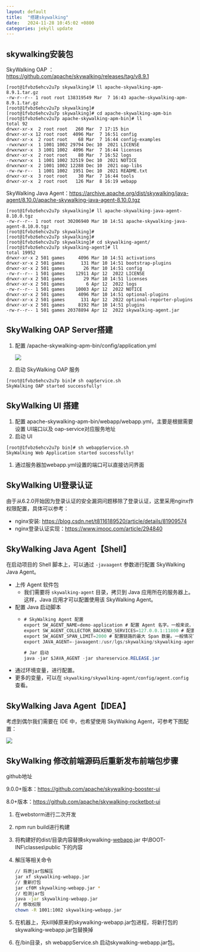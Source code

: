 ```yaml
---
layout: default
title:  "搭建skywalking"
date:   2024-11-28 10:45:02 +0800
categories: jekyll update
---
```


## skywalking安装包

SkyWalking OAP ：https://github.com/apache/skywalking/releases/tag/v8.9.1

```Shell
[root@1fvbz6ehcv2u7p skywalking]# ll apache-skywalking-apm-8.9.1.tar.gz
-rw-r--r-- 1 root root 138319549 Mar  7 16:43 apache-skywalking-apm-8.9.1.tar.gz
[root@1fvbz6ehcv2u7p skywalking]#
[root@1fvbz6ehcv2u7p skywalking]# cd apache-skywalking-apm-bin
[root@1fvbz6ehcv2u7p apache-skywalking-apm-bin]# ll
total 92
drwxr-xr-x  2 root root   260 Mar  7 17:15 bin
drwxr-xr-x 12 root root  4096 Mar  7 16:51 config
drwxr-xr-x  2 root root    68 Mar  7 16:44 config-examples
-rwxrwxr-x  1 1001 1002 29794 Dec 10  2021 LICENSE
drwxrwxr-x  3 1001 1002  4096 Mar  7 16:44 licenses
drwxr-xr-x  2 root root    80 Mar  7 16:52 logs
-rwxrwxr-x  1 1001 1002 32519 Dec 10  2021 NOTICE
drwxrwxr-x  2 1001 1002 12288 Dec 10  2021 oap-libs
-rw-rw-r--  1 1001 1002  1951 Dec 10  2021 README.txt
drwxr-xr-x  3 root root    30 Mar  7 16:44 tools
drwxr-xr-x  2 root root   126 Mar  8 16:19 webapp
```

SkyWalking Java Agent：https://archive.apache.org/dist/skywalking/java-agent/8.10.0/apache-skywalking-java-agent-8.10.0.tgz

```Shell
[root@1fvbz6ehcv2u7p skywalking]# ll apache-skywalking-java-agent-8.10.0.tgz
-rw-r--r-- 1 root root 30206940 Mar 10 14:51 apache-skywalking-java-agent-8.10.0.tgz
[root@1fvbz6ehcv2u7p skywalking]#
[root@1fvbz6ehcv2u7p skywalking]#
[root@1fvbz6ehcv2u7p skywalking]# cd skywalking-agent/
[root@1fvbz6ehcv2u7p skywalking-agent]# ll
total 19952
drwxr-xr-x 2 501 games     4096 Mar 10 14:51 activations
drwxr-xr-x 2 501 games      131 Mar 10 14:51 bootstrap-plugins
drwxr-xr-x 2 501 games       26 Mar 10 14:51 config
-rw-r--r-- 1 501 games    12911 Apr 12  2022 LICENSE
drwxr-xr-x 2 501 games       29 Mar 10 14:51 licenses
drwxr-xr-x 2 501 games        6 Apr 12  2022 logs
-rw-r--r-- 1 501 games    10003 Apr 12  2022 NOTICE
drwxr-xr-x 2 501 games     4096 Mar 10 14:51 optional-plugins
drwxr-xr-x 2 501 games      131 Apr 12  2022 optional-reporter-plugins
drwxr-xr-x 2 501 games     8192 Mar 10 14:51 plugins
-rw-r--r-- 1 501 games 20378894 Apr 12  2022 skywalking-agent.jar
```

## SkyWalking OAP Server搭建

1. 配置 /apache-skywalking-apm-bin/config/application.yml

   ![](../../../../../assets/images/2024-11-28-搭建skywalking/sky-1.PNG)

1. 启动 SkyWalking OAP 服务

```Shell
[root@1fvbz6ehcv2u7p bin]# sh oapService.sh
SkyWalking OAP started successfully!
```

## SkyWalking UI 搭建

1. 配置 apache-skywalking-apm-bin/webapp/webapp.yml，主要是根据需要设置 UI端口以及 oap-service对应服务地址
2. 启动 UI

```Shell
[root@1fvbz6ehcv2u7p bin]# sh webappService.sh
SkyWalking Web Application started successfully!
```

1. 通过服务器加webapp.yml设置的端口可以直接访问界面

## SkyWalking UI登录认证

由于从6.2.0开始因为登录认证的安全漏洞问题移除了登录认证，这里采用nginx作权限配置，具体可以参考：

- nginx安装: https://blog.csdn.net/t8116189520/article/details/81909574
- nginx登录认证实现：https://www.imooc.com/article/294840

## SkyWalking Java Agent【Shell】

在启动项目的 Shell 脚本上，可以通过 `-javaagent` 参数进行配置 SkyWalking Java Agent。

- 上传 Agent 软件包
  -  我们需要将 `skywalking-agent` 目录，拷贝到 Java 应用所在的服务器上。这样，Java 应用才可以配置使用该 SkyWalking Agent。
- 配置 Java 启动脚本
  - ```Java
    # SkyWalking Agent 配置
    export SW_AGENT_NAME=demo-application # 配置 Agent 名字。一般来说，我们直接使用 Spring Boot 项目的 `spring.application.name` 。
    export SW_AGENT_COLLECTOR_BACKEND_SERVICES=127.0.0.1:11800 # 配置 Collector 地址。
    export SW_AGENT_SPAN_LIMIT=2000 # 配置链路的最大 Span 数量。一般情况下，不需要配置，默认为 300 。主要考虑，有些新上 SkyWalking Agent 的项目，代码可能比较糟糕。
    export JAVA_AGENT=-javaagent:/usr/lgs/skywalking/skywalking-agent/skywalking-agent.jar # SkyWalking Agent jar 地址。
    
    # Jar 启动
    java -jar $JAVA_AGENT -jar shareservice.RELEASE.jar
    ```
- 通过环境变量，进行配置。
- 更多的变量，可以在 `skywalking/skywalking-agent/config/agent.config` 查看。

## SkyWalking Java Agent【IDEA】

考虑到偶尔我们需要在 IDE 中，也希望使用 SkyWalking Agent，可参考下图配置：

![](../../../../../assets/images/2024-11-28-搭建skywalking/sky-2.png)

## SkyWalking 修改前端源码后重新发布前端包步骤

github地址

9.0.0+版本：https://github.com/apache/skywalking-booster-ui

8.0+版本：https://github.com/apache/skywalking-rocketbot-ui

1. 在webstorm进行二次开发

2. npm run build进行构建

3. 将构建好的dist/目录内容替换skywalking-[webapp](https://so.csdn.net/so/search?q=webapp&spm=1001.2101.3001.7020).jar 中\BOOT-INF\classes\public 下的内容

4. 解压等相关命令

   ```sh
   // 将原jar包解压
   jar xf skywalking-webapp.jar
   // 重新打包
   jar cf0M skywalking-webapp.jar *
   // 检测jar包
   java -jar skywalking-webapp.jar
   // 修改权限
   chown -R 1001:1002 skywalking-webapp.jar
   ```

   

5. 在机器上，先kill掉原来的skywalking-webapp.jar包进程，将新打包的skywalking-webapp.jar包替换掉

6. 在/bin目录，sh webappService.sh 启动skywalking-webapp.jar包。
